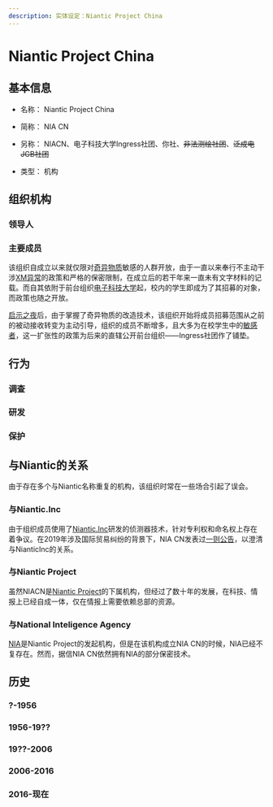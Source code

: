 ```yaml
---
description: 实体设定：Niantic Project China
---
```


# Niantic Project China

## 基本信息

- 名称： Niantic Project China

- 简称： NIA CN

- 另称： NIACN、电子科技大学Ingress社团、你社、~~非法测绘社团~~、~~泛成电JGB社团~~

- 类型： 机构

## 组织机构

### 领导人

### 主要成员

该组织自成立以来就仅限对[奇异物质](/setting/entity/XM.md)敏感的人群开放，由于一直以来奉行不主动干涉[XM异常](/setting/event/XMAnomaly.md)的政策和严格的保密限制，在成立后的若干年来一直未有文字材料的记载。而自其依附于前台组织[电子科技大学](/setting/entity/UESTC-University.md)起，校内的学生即成为了其招募的对象，而政策也随之开放。

[启示之夜](/setting/event/EpiphanyNight.md)后，由于掌握了奇异物质的改造技术，该组织开始将成员招募范围从之前的被动接收转变为主动引导，组织的成员不断增多，且大多为在校学生中的[敏感者](/setting/entity/Sensitive.md)，这一扩张性的政策为后来的直辖公开前台组织——Ingress社团作了铺垫。

## 行为

### 调查

### 研发

### 保护

## 与Niantic的关系

由于存在多个与Niantic名称重复的机构，该组织时常在一些场合引起了误会。

### 与Niantic.Inc

由于组织成员使用了[Niantic.Inc](/setting/entity/NianticInc.md)研发的侦测器技术，针对专利权和命名权上存在着争议。在2019年涉及国际贸易纠纷的背景下，NIA CN发表过[一则公告](/setting/entity/NIACN-2019-01.md)，以澄清与NianticInc的关系。

### 与Niantic Project

虽然NIACN是[Niantic Project](/setting/entity/NianticProject.md)的下属机构，但经过了数十年的发展，在科技、情报上已经自成一体，仅在情报上需要依赖总部的资源。

### 与National Inteligence Agency

[NIA](/setting/entity/NIA.md)是Niantic Project的发起机构，但是在该机构成立NIA CN的时候，NIA已经不复存在。然而，据信NIA CN依然拥有NIA的部分保密技术。

## 历史

### ?-1956

### 1956-19??

### 19??-2006

### 2006-2016

### 2016-现在
